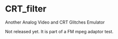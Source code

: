 # CRT_filter
Another Analog Video and CRT Glitches Emulator


Not released yet.
It is part of a FM mpeg adaptor test.

